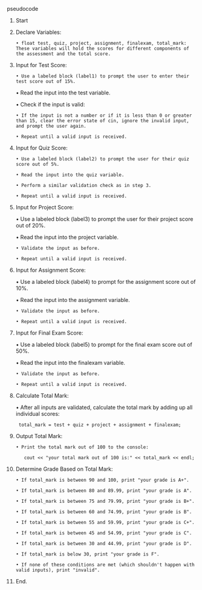 pseudocode
1. Start 
2. Declare Variables:

       • float test, quiz, project, assignment, finalexam, total_mark: These variables will hold the scores for different components of the assessment and the total score.

3. Input for Test Score:

       • Use a labeled block (label1) to prompt the user to enter their test score out of 15%.

   • Read the input into the test variable.

   • Check if the input is valid:

       • If the input is not a number or if it is less than 0 or greater than 15, clear the error state of cin, ignore the invalid input, and prompt the user again.

       • Repeat until a valid input is received.

4. Input for Quiz Score:

       • Use a labeled block (label2) to prompt the user for their quiz score out of 5%.

       • Read the input into the quiz variable.

       • Perform a similar validation check as in step 3.

       • Repeat until a valid input is received.

5. Input for Project Score:

   • Use a labeled block (label3) to prompt the user for their project score out of 20%.

   • Read the input into the project variable.

       • Validate the input as before.
   
       • Repeat until a valid input is received.

6. Input for Assignment Score:

   • Use a labeled block (label4) to prompt for the assignment score out of 10%.

   • Read the input into the assignment variable.

       • Validate the input as before.

       • Repeat until a valid input is received.

7. Input for Final Exam Score:

   • Use a labeled block (label5) to prompt for the final exam score out of 50%.

   • Read the input into the finalexam variable.

       • Validate the input as before.

       • Repeat until a valid input is received.

8. Calculate Total Mark:

   • After all inputs are validated, calculate the total mark by adding up all individual scores:
     
        total_mark = test + quiz + project + assignment + finalexam;
     

9. Output Total Mark:

       • Print the total mark out of 100 to the console:
     
          cout << "your total mark out of 100 is:" << total_mark << endl;
     

10. Determine Grade Based on Total Mark:

   
        • If total_mark is between 90 and 100, print "your grade is A+".

        • If total_mark is between 80 and 89.99, print "your grade is A".

        • If total_mark is between 75 and 79.99, print "your grade is B+".

        • If total_mark is between 60 and 74.99, print "your grade is B".

        • If total_mark is between 55 and 59.99, print "your grade is C+".

        • If total_mark is between 45 and 54.99, print "your grade is C".

        • If total_mark is between 30 and 44.99, print "your grade is D".

        • If total_mark is below 30, print "your grade is F".

        • If none of these conditions are met (which shouldn't happen with valid inputs), print "invalid".

11. End.

